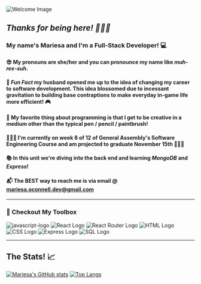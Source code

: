 ![Welcome Image](https://user-images.githubusercontent.com/100657239/198389540-fddffdcc-0b45-49f5-bb1c-dfea5f455402.png)

## *Thanks for being here! 👋🏻🥰* 

### My name's Mariesa and I'm a Full-Stack Developer! 💻
#### 😎 My pronouns are she/her and you can pronounce my name like *muh-ree-suh*.
#### 🎉 *Fun Fact* my husband opened me up to the idea of changing my career to software development. This idea blossomed due to incessant gravitation to building base contraptions to make everyday in-game life more efficient! 🎮 
#### 🎨 My favorite thing about programming is that I get to be creative in a medium other than the typical pen / pencil / paintbrush! 
#### 👷🏻‍♀️ I'm currently on week 8 of 12 of General Assembly's Software Engineering Course and am projected to graduate November 15th 👩🏻‍🎓
#### 📚 In this unit we're diving into the back end and learning *MongoDB* and *Express*!
#### 📬 The BEST way to reach me is via email @ mariesa.oconnell.dev@gmail.com 
___

### 🔧 Checkout My Toolbox

![javascript-logo](	https://img.shields.io/badge/JavaScript-F7DF1E?style=for-the-badge&logo=javascript&logoColor=black) ![React Logo](	https://img.shields.io/badge/React-20232A?style=for-the-badge&logo=react&logoColor=61DAFB) ![React Router Logo](https://img.shields.io/badge/React_Router-CA4245?style=for-the-badge&logo=react-router&logoColor=white) ![HTML Logo](	https://img.shields.io/badge/HTML5-E34F26?style=for-the-badge&logo=html5&logoColor=white) ![CSS Logo](	https://img.shields.io/badge/CSS-239120?&style=for-the-badge&logo=css3&logoColor=white) ![Express Logo](	https://img.shields.io/badge/Express.js-404D59?style=for-the-badge) ![SQL Logo](https://img.shields.io/badge/SQLite-07405E?style=for-the-badge&logo=sqlite&logoColor=white) 



___
## The Stats! 📈
[![Mariesa's GitHub stats](https://github-readme-stats.vercel.app/api?username=mariesaoconnell)](https://github.com/mariesaoconnell/github-readme-stats)   [![Top Langs](https://github-readme-stats.vercel.app/api/top-langs/?username=mariesaoconnell&layout=compact)](https://github.com/mariesaoconnell/github-readme-stats)




